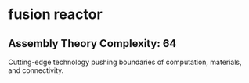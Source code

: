 # fusion reactor

## Assembly Theory Complexity: 64
Cutting-edge technology pushing boundaries of computation, materials, and connectivity.
